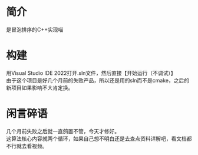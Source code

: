 # 简介
是冒泡排序的C++实现喵  

# 构建
用Visual Studio IDE 2022打开.sln文件，然后直接【开始运行（不调试）】  
由于这个项目是好几个月前的失败产品，所以还是用的sln而不是cmake，之后的新项目如果影响不大肯定换。

# 闲言碎语
几个月前失败之后就一直鸽置不管，今天才修好。  
这算法核心内容就两个循环，如果自己想不明白还是去查点资料详解吧，看文档都不行就去看视频。

